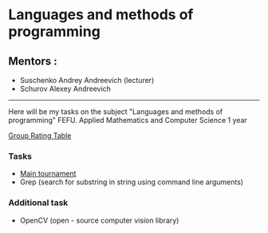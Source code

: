 # Languages and methods of programming
## Mentors :
- Suschenko Andrey Andreevich (lecturer)
- Schurov Alexey Andreevich

***
Here will be my tasks on the subject "Languages and methods of programming" 
FEFU. Applied Mathematics and Computer Science 1 year

[Group Rating Table](https://docs.google.com/spreadsheets/d/1o5GuctxA_azBkCr_GElSmV1gf8mLABulNWlF0AUyJSw/edit#gid=0 "Список группы")

### Tasks
- [Main tournament](https://imcs.dvfu.ru/cats/main.pl?f=problems;cid=2626592;sid=R5QbtWBxuIqCbsXfIluInk4N3i02N5 "Б8119-01.03.02систпро. ЯиМП")
- Grep (search for substring in string using command line arguments)
### Additional task
- OpenCV (open - source computer vision library)